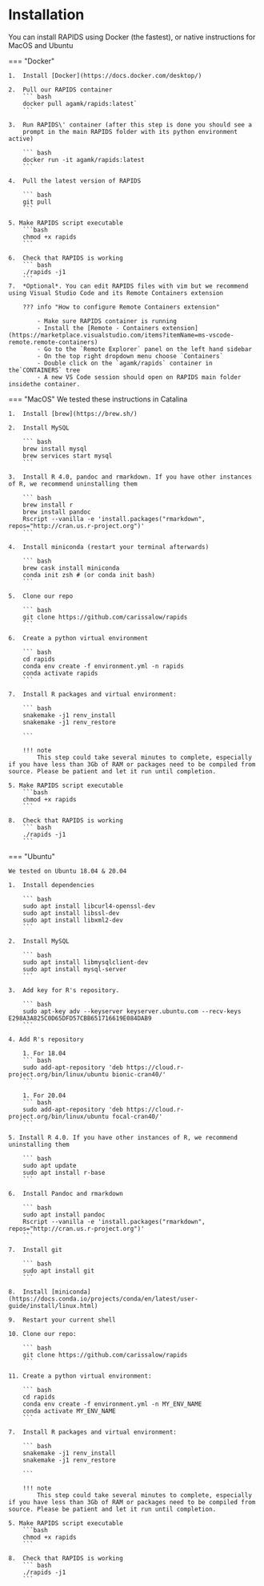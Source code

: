 # Installation 

You can install RAPIDS using Docker (the fastest), or native instructions for MacOS and Ubuntu

=== "Docker"
    
    1.  Install [Docker](https://docs.docker.com/desktop/)

    2.  Pull our RAPIDS container
        ``` bash
        docker pull agamk/rapids:latest`
        ```

    3.  Run RAPIDS\' container (after this step is done you should see a
        prompt in the main RAPIDS folder with its python environment active)

        ``` bash
        docker run -it agamk/rapids:latest
        ```

    4.  Pull the latest version of RAPIDS

        ``` bash
        git pull
        ```
    
    5. Make RAPIDS script executable
        ```bash
        chmod +x rapids
        ```
    
    6.  Check that RAPIDS is working
        ``` bash
        ./rapids -j1
        ```
    7.  *Optional*. You can edit RAPIDS files with vim but we recommend using Visual Studio Code and its Remote Containers extension

        ??? info "How to configure Remote Containers extension"

            - Make sure RAPIDS container is running
            - Install the [Remote - Containers extension](https://marketplace.visualstudio.com/items?itemName=ms-vscode-remote.remote-containers)
            - Go to the `Remote Explorer` panel on the left hand sidebar
            - On the top right dropdown menu choose `Containers`
            - Double click on the `agamk/rapids` container in the`CONTAINERS` tree
            - A new VS Code session should open on RAPIDS main folder insidethe container.

=== "MacOS"
    We tested these instructions in Catalina

    1.  Install [brew](https://brew.sh/)

    2.  Install MySQL

        ``` bash
        brew install mysql
        brew services start mysql
        ```

    3.  Install R 4.0, pandoc and rmarkdown. If you have other instances of R, we recommend uninstalling them

        ``` bash
        brew install r
        brew install pandoc
        Rscript --vanilla -e 'install.packages("rmarkdown", repos="http://cran.us.r-project.org")'
        ```

    4.  Install miniconda (restart your terminal afterwards)

        ``` bash
        brew cask install miniconda
        conda init zsh # (or conda init bash)
        ```

    5.  Clone our repo

        ``` bash
        git clone https://github.com/carissalow/rapids
        ```

    6.  Create a python virtual environment

        ``` bash
        cd rapids
        conda env create -f environment.yml -n rapids
        conda activate rapids
        ```

    7.  Install R packages and virtual environment:

        ``` bash
        snakemake -j1 renv_install
        snakemake -j1 renv_restore
           
        ```

        !!! note
            This step could take several minutes to complete, especially if you have less than 3Gb of RAM or packages need to be compiled from source. Please be patient and let it run until completion.
    
    5. Make RAPIDS script executable
        ```bash
        chmod +x rapids
        ```

    8.  Check that RAPIDS is working
        ``` bash
        ./rapids -j1
        ```

=== "Ubuntu"

    We tested on Ubuntu 18.04 & 20.04

    1.  Install dependencies

        ``` bash
        sudo apt install libcurl4-openssl-dev
        sudo apt install libssl-dev
        sudo apt install libxml2-dev
        ```

    2.  Install MySQL

        ``` bash
        sudo apt install libmysqlclient-dev
        sudo apt install mysql-server
        ```

    3.  Add key for R's repository.

        ``` bash
        sudo apt-key adv --keyserver keyserver.ubuntu.com --recv-keys E298A3A825C0D65DFD57CBB651716619E084DAB9
        ```

    4. Add R's repository

        1. For 18.04    
        ``` bash
        sudo add-apt-repository 'deb https://cloud.r-project.org/bin/linux/ubuntu bionic-cran40/'
        ```

        1. For 20.04
        ``` bash
        sudo add-apt-repository 'deb https://cloud.r-project.org/bin/linux/ubuntu focal-cran40/'
        ```

    5. Install R 4.0. If you have other instances of R, we recommend uninstalling them

        ``` bash
        sudo apt update
        sudo apt install r-base
        ```

    6.  Install Pandoc and rmarkdown

        ``` bash
        sudo apt install pandoc
        Rscript --vanilla -e 'install.packages("rmarkdown", repos="http://cran.us.r-project.org")'
        ```

    7.  Install git

        ``` bash
        sudo apt install git
        ```

    8.  Install [miniconda](https://docs.conda.io/projects/conda/en/latest/user-guide/install/linux.html)

    9.  Restart your current shell

    10. Clone our repo:

        ``` bash
        git clone https://github.com/carissalow/rapids
        ```

    11. Create a python virtual environment:

        ``` bash
        cd rapids
        conda env create -f environment.yml -n MY_ENV_NAME
        conda activate MY_ENV_NAME
        ```

    7.  Install R packages and virtual environment:

        ``` bash
        snakemake -j1 renv_install
        snakemake -j1 renv_restore
           
        ```

        !!! note
            This step could take several minutes to complete, especially if you have less than 3Gb of RAM or packages need to be compiled from source. Please be patient and let it run until completion.

    5. Make RAPIDS script executable
        ```bash
        chmod +x rapids
        ```

    8.  Check that RAPIDS is working
        ``` bash
        ./rapids -j1
        ```
